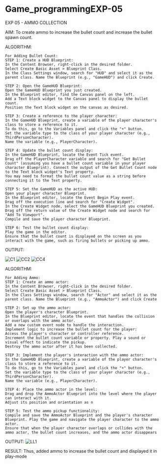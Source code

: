 # Game_programmingEXP-05
EXP 05 - AMMO COLLECTION

AIM:
To create ammo to increase the bullet count and increase the bullet spawn count.

ALGORITHM:
~~~
For Adding Bullet Count:
STEP 1: Create a HUD Blueprint:
In the Content Browser, right-click in the desired folder.
Select Create Basic Asset > Blueprint Class.
In the Class Settings window, search for "HUD" and select it as the parent class. Name the Blueprint (e.g., "GameHUD") and click Create.

STEP 2: Open the GameHUD Blueprint:
Open the GameHUD Blueprint you just created.
In the Blueprint editor, find the Canvas panel on the left.
Add a Text block widget to the Canvas panel to display the bullet count.
Position the Text block widget on the canvas as desired.

STEP 3: Create a reference to the player character:
In the GameHUD Blueprint, create a variable of the player character's class to store a reference to it.
To do this, go to the Variables panel and click the "+" button.
Set the variable type to the class of your player character (e.g., ThirdPersonCharacter).
Name the variable (e.g., PlayerCharacter).

STEP 4: Update the bullet count display:
In the GameHUD Blueprint, locate the Event Tick event.
Drag off the PlayerCharacter variable and search for "Get Bullet Count" (assuming you have a bullet count variable in your player character Blueprint). Connect the output of the Get Bullet Count node to the Text block widget's Text property.
You may need to format the bullet count value as a string before connecting it to the Text property.

STEP 5: Set the GameHUD as the active HUD:
Open your player character Blueprint.
In the Blueprint editor, locate the Event Begin Play event.
Drag off the execution line and search for "Create Widget".
In the Create Widget node, select the GameHUD Blueprint you created.
Drag off the return value of the Create Widget node and search for "Add To Viewport".
Compile and save the player character Blueprint.

STEP 6: Test the bullet count display:
Play the game in the editor.
Ensure that the bullet count is displayed on the screen as you interact with the game, such as firing bullets or picking up ammo.
~~~

OUTPUT:

![C1](https://github.com/Sharmilasha/Game_programmingEXP-05/assets/94506182/ba6e6c94-6bf0-45d7-a1a5-ad5bc34a72ee)
![CC2](https://github.com/Sharmilasha/Game_programmingEXP-05/assets/94506182/4c1a8eb9-50af-46e9-9f4f-3bce6c4b0058)
![CC4](https://github.com/Sharmilasha/Game_programmingEXP-05/assets/94506182/cf04a621-1ed9-4d17-98c9-e29451e00cf3)


ALGORITHM:
~~~
For Adding Ammo:
STEP 1: Create an ammo actor:
In the Content Browser, right-click in the desired folder.
Select Create Basic Asset > Blueprint Class.
In the Class Settings window, search for "Actor" and select it as the parent class. Name the Blueprint (e.g., "AmmoActor") and click Create

STEP 2: Set up the ammo actor:
Open the player's character Blueprint.
In the Blueprint editor, locate the event that handles the collision or overlaps with the ammo actor.
Add a new custom event node to handle the interaction.
Implement logic to increase the bullet count for the player:
Access the player's character or controller reference.
Increment the bullet count variable or property. Play a sound or visual effect to indicate the pickup.
Destroy the ammo actor after it has been collected.

STEP 3: Implement the player's interaction with the ammo actor:
In the GameHUD Blueprint, create a variable of the player character's class to store a reference to it.
To do this, go to the Variables panel and click the "+" button.
Set the variable type to the class of your player character (e.g., ThirdPersonCharacter).
Name the variable (e.g., PlayerCharacter).

STEP 4: Place the ammo actor in the level:
Drag and drop the AmmoActor Blueprint into the level where the player can interact with it.
Adjust its position and orientation as n

STEP 5: Test the ammo pickup functionality:
Compile and save the AmmoActor Blueprint and the player's character Blueprint. Play the game and navigate the player character to the ammo actor.
Ensure that when the player character overlaps or collides with the ammo actor, the bullet count increases, and the ammo actor disappears
~~~

OUTPUT:
![LL1](https://github.com/Sharmilasha/Game_programmingEXP-05/assets/94506182/3ec34cb3-9ffd-4f24-90ac-a0d251860f73)

RESULT:
Thus, added ammo to increase the bullet count and displayed it in play-mode
